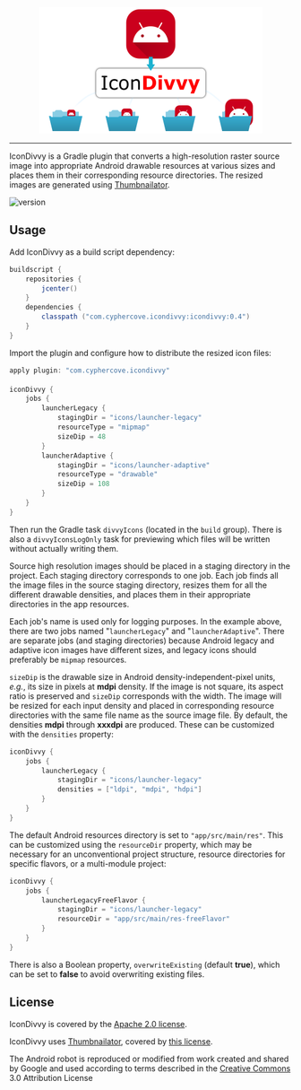 <p align="center"><img src="https://raw.githubusercontent.com/CypherCove/IconDivvy/main/img/banner.png"></p>

----

IconDivvy is a Gradle plugin that converts a high-resolution raster source image into appropriate Android drawable 
resources at various sizes and places them in their corresponding resource directories. The resized images are generated 
using [Thumbnailator](https://github.com/coobird/thumbnailator).

![version](https://img.shields.io/badge/version-0.4-red)

## Usage

Add IconDivvy as a build script dependency:

```groovy
buildscript {
    repositories {
        jcenter()
    }
    dependencies {
        classpath ("com.cyphercove.icondivvy:icondivvy:0.4")
    }
}
```

Import the plugin and configure how to distribute the resized icon files:

```groovy
apply plugin: "com.cyphercove.icondivvy"

iconDivvy {
    jobs {
        launcherLegacy {
            stagingDir = "icons/launcher-legacy"
            resourceType = "mipmap"
            sizeDip = 48
        }
        launcherAdaptive {
            stagingDir = "icons/launcher-adaptive"
            resourceType = "drawable"
            sizeDip = 108
        }
    }
}
```

Then run the Gradle task `divvyIcons` (located in the `build` group). There is also a `divvyIconsLogOnly` task for 
previewing which files will be written without actually writing them.

Source high resolution images should be placed in a staging directory in the project. Each staging directory corresponds 
to one job. Each job finds all the image files in the source staging directory, resizes them for all the different drawable
densities, and places them in their appropriate directories in the app resources.

Each job's name is used only for logging purposes. In the example above, there are two jobs named "`launcherLegacy`" and
"`launcherAdaptive`". There are separate jobs (and staging directories) because Android legacy and adaptive icon images
have different sizes, and legacy icons should preferably be `mipmap` resources. 

`sizeDip` is the drawable size in Android density-independent-pixel units, *e.g.*, its size in pixels at **mdpi** 
density. If the image is not square, its aspect ratio is preserved and `sizeDip` corresponds with the width. The image 
will be resized for each input density and placed in corresponding resource directories with the same file name as the 
source image file. By default, the densities **mdpi** through **xxxdpi** are produced. These can be customized with the 
`densities` property:

```groovy
iconDivvy {
    jobs {
        launcherLegacy {
            stagingDir = "icons/launcher-legacy"
            densities = ["ldpi", "mdpi", "hdpi"]
        }
    }
}
```

The default Android resources directory is set to `"app/src/main/res"`. This can be customized using the `resourceDir`
property, which may be necessary for an unconventional project structure, resource directories for specific flavors,
or a multi-module project:

```groovy
iconDivvy {
    jobs {
        launcherLegacyFreeFlavor {
            stagingDir = "icons/launcher-legacy"
            resourceDir = "app/src/main/res-freeFlavor"
        }
    }
}
```

There is also a Boolean property, `overwriteExisting` (default **true**), which can be set to **false** to avoid 
overwriting existing files.

## License

IconDivvy is covered by the [Apache 2.0 license](LICENSE.md).

IconDivvy uses [Thumbnailator](https://github.com/coobird/thumbnailator), covered by 
[this license](https://github.com/coobird/thumbnailator/blob/master/LICENSE).

The Android robot is reproduced or modified from work created and shared by Google and used according to terms described 
in the [Creative Commons](https://creativecommons.org/licenses/by/3.0/) 3.0 Attribution License
